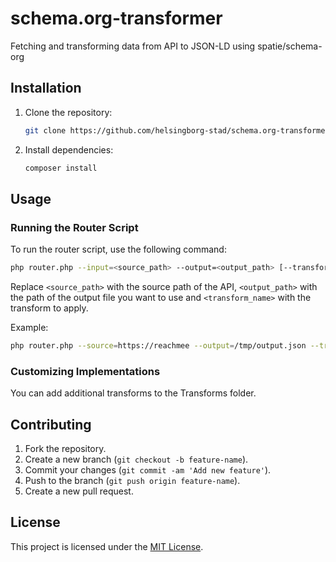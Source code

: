 # schema.org-transformer

Fetching and transforming data from API to JSON-LD using spatie/schema-org

## Installation

1. Clone the repository:

   ```bash
   git clone https://github.com/helsingborg-stad/schema.org-transformer.git
   ```

2. Install dependencies:

   ```bash
   composer install
   ```

## Usage

### Running the Router Script

To run the router script, use the following command:

```bash
php router.php --input=<source_path> --output=<output_path> [--transform=<transform_name>]
```

Replace `<source_path>` with the source path of the API, `<output_path>` with the path of the output file you want to use and `<transform_name>` with the transform to apply.

Example:

```bash
php router.php --source=https://reachmee --output=/tmp/output.json --transform=jobpost
```

### Customizing Implementations

You can add additional transforms to the Transforms folder.

## Contributing

1. Fork the repository.
2. Create a new branch (`git checkout -b feature-name`).
3. Commit your changes (`git commit -am 'Add new feature'`).
4. Push to the branch (`git push origin feature-name`).
5. Create a new pull request.

## License

This project is licensed under the [MIT License](LICENSE).

